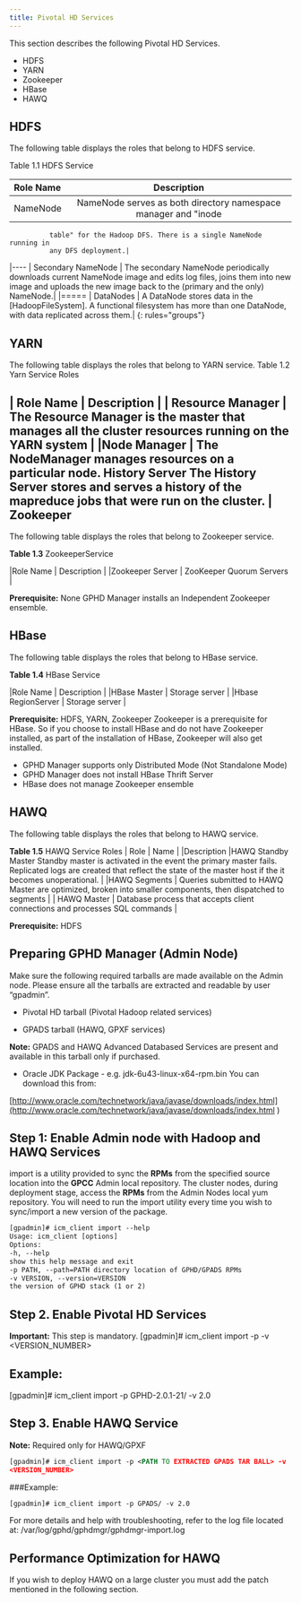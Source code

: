 ```yaml
---
title: Pivotal HD Services
---
```


This section describes the following Pivotal HD Services.

* HDFS
* YARN
* Zookeeper
* HBase
* HAWQ

HDFS
----

The following table displays the roles that belong to HDFS service.

Table 1.1 HDFS Service

| Role Name | Description|
| :-------- | :---------:|
| NameNode  | NameNode serves as both directory namespace manager and "inode
              table" for the Hadoop DFS. There is a single NameNode running in
              any DFS deployment.|
|----
| Secondary NameNode | The secondary NameNode periodically downloads current
NameNode image and edits log files, joins them into new image and
uploads the new image back to the (primary and the only)
NameNode.|
|=====
| DataNodes | A DataNode stores data in the [HadoopFileSystem]. A functional
filesystem has more than one DataNode, with data replicated across
them.|
{: rules="groups"}

YARN
----
The following table displays the roles that belong to YARN service.
Table 1.2 Yarn Service Roles

| Role Name | Description |
| Resource Manager | The Resource Manager is the master that manages all the cluster
                     resources running on the YARN system |
|Node Manager | The NodeManager manages resources on a particular node.
                History Server The History Server stores and serves a history of the mapreduce
                jobs that were run on the cluster. |
Zookeeper
---------
The following table displays the roles that belong to Zookeeper service.

**Table 1.3** ZookeeperService

|Role Name | Description |
|Zookeeper Server | ZooKeeper Quorum Servers |

**Prerequisite:** None
GPHD Manager installs an Independent Zookeeper ensemble.

HBase
-----
The following table displays the roles that belong to HBase service.

**Table 1.4** HBase Service

|Role Name | Description |
|HBase Master | Storage server |
|Hbase RegionServer | Storage server |

**Prerequisite:** HDFS, YARN, Zookeeper
Zookeeper is a prerequisite for HBase. So if you choose to install HBase and do not
have Zookeeper installed, as part of the installation of HBase, Zookeeper will also get
installed.

* GPHD Manager supports only Distributed Mode (Not Standalone Mode)
* GPHD Manager does not install HBase Thrift Server
* HBase does not manage Zookeeper ensemble


HAWQ
----
The following table displays the roles that belong to HAWQ service.

**Table 1.5** HAWQ Service Roles
| Role | Name |
|Description |HAWQ Standby Master Standby master is activated in the event the primary
                   master fails. Replicated logs are created that reflect the
                  state of the master host if the it becomes unoperational. |
|HAWQ Segments | Queries submitted to HAWQ Master are optimized,
             broken into smaller components, then dispatched to
            segments |
| HAWQ Master | Database process that accepts client connections and
           processes SQL commands |

**Prerequisite:** HDFS

Preparing GPHD Manager (Admin Node)
-----------------------------------
Make sure the following required tarballs are made available on the Admin node.
Please ensure all the tarballs are extracted and readable by user “gpadmin”.

* Pivotal HD tarball (Pivotal Hadoop related services)

* GPADS tarball (HAWQ, GPXF services)

**Note:** GPADS and HAWQ Advanced Databased Services are present and available in this
tarball only if purchased.
* Oracle JDK Package - e.g. jdk-6u43-linux-x64-rpm.bin You can download this
from:

[http://www.oracle.com/technetwork/java/javase/downloads/index.html](http://www.oracle.com/technetwork/java/javase/downloads/index.html )


Step 1: Enable Admin node with Hadoop and HAWQ Services
-------------------------------------------------------
import is a utility provided to sync the **RPMs** from the specified source location into
the **GPCC** Admin local repository. The cluster nodes, during deployment stage, access
the **RPMs** from the Admin Nodes local yum repository. You will need to run the
import utility every time you wish to sync/import a new version of the package.

```xml
[gpadmin]# icm_client import --help
Usage: icm_client [options]
Options:
-h, --help
show this help message and exit
-p PATH, --path=PATH directory location of GPHD/GPADS RPMs
-v VERSION, --version=VERSION
the version of GPHD stack (1 or 2)
```
Step 2. Enable Pivotal HD Services
----------------------------------

**Important:** This step is mandatory.
[gpadmin]# icm_client import -p <PATH TO EXTRACTED GPHD TAR
BALL> -v <VERSION_NUMBER>

Example:
--------
[gpadmin]# icm_client import -p GPHD-2.0.1-21/ -v 2.0

Step 3. Enable HAWQ Service
---------------------------
**Note:** Required only for HAWQ/GPXF
```xml
[gpadmin]# icm_client import -p <PATH TO EXTRACTED GPADS TAR BALL> -v
<VERSION_NUMBER>
```
###Example:

```xml
[gpadmin]# icm_client import -p GPADS/ -v 2.0
```
For more details and help with troubleshooting, refer to the log file located at:
/var/log/gphd/gphdmgr/gphdmgr-import.log

Performance Optimization for HAWQ
---------------------------------
If you wish to deploy HAWQ on a large cluster you must add the patch mentioned in
the following section.

